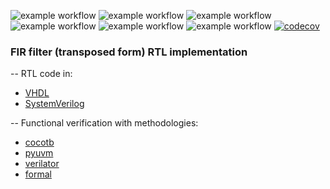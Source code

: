![example workflow](https://github.com/npatsiatzis/fir/actions/workflows/regression.yml/badge.svg)
![example workflow](https://github.com/npatsiatzis/fir/actions/workflows/coverage.yml/badge.svg)
![example workflow](https://github.com/npatsiatzis/fir/actions/workflows/formal.yml/badge.svg)
![example workflow](https://github.com/npatsiatzis/fir/actions/workflows/regression_pyuvm.yml/badge.svg)
![example workflow](https://github.com/npatsiatzis/fir/actions/workflows/coverage_pyuvm.yml/badge.svg)
![example workflow](https://github.com/npatsiatzis/fir/actions/workflows/regression.yml/badge.svg)
[![codecov](https://codecov.io/gh/npatsiatzis/fir/graph/badge.svg?token=RZL1230739)](https://codecov.io/gh/npatsiatzis/fir)

### FIR filter (transposed form) RTL implementation

-- RTL code in:
- [VHDL](https://github.com/npatsiatzis/fir/tree/main/rtl/VHDL)
- [SystemVerilog](https://github.com/npatsiatzis/fir/tree/main/rtl/SystemVerilog)

-- Functional verification with methodologies:
- [cocotb](https://github.com/npatsiatzis/fir/tree/main/cocotb_sim)
- [pyuvm](https://github.com/npatsiatzis/fir/tree/main/pyuvm_sim)
- [verilator](https://github.com/npatsiatzis/fir/tree/main/verilator_sim)
- [formal](https://github.com/npatsiatzis/fir/tree/main/formal)
